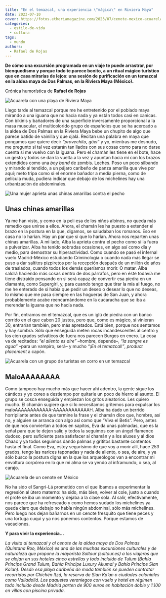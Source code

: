 ```yaml
---
title: "En el temazcal, una experiencia \"mágica\" en Riviera Maya"
date: 2023-07-10
cover: https://fotos.etheriamagazine.com/2023/07/cenote-mexico-acuarela.jpg
categories: 
  - estilo-de-vida
  - cultura
tags: 
  - mundo
authors: 
  - Rafael de Rojas
---
```


**De cómo una excursión programada en un viaje te puede arrastrar, por bienquedismo y 
porque todo te parece bonito, a un ritual mágico turístico que en casa mirarías de 
lejos: una sesión de purificación en un temazcal en la aldea maya de Dos Palmas, en la 
Riviera Maya (México).** 

Crónica humorística de **Rafael de Rojas** 

![Acuarela con una playa de Riviera Maya](https://fotos.etheriamagazine.com/2023/07/riviera-maya-ilustracion.jpg "Riviera Maya. Ilustración de Inés Arango.")

Llego tarde al temazcal porque me he entretenido por el poblado maya mirando a una 
iguana que no hacía nada y ya están todos casi en canicas. Con bikinis y bañadores de 
una superficie inversamente proporcional a la masa muscular, el multicolorido grupo de 
españoles que se ha acercado a la aldea de Dos Palmas en la Riviera Maya bebe un chupito 
de algo que parece batido de vainilla y que ojalá. Recitan una palabra en maya que 
pongamos que quiere decir _“provechito, güei”_ y yo, mientras me desnudo, me pregunto si 
tal vez estarán tan liados con sus cosas como para no darse cuenta si me vuelvo con la 
iguana. Pero el chamán les tiene en el bote, hace un gesto y todos se dan la vuelta a la 
vez y apuntan hacia mí con los brazos extendidos como una _boy band_ de zombis. Leches. 
Poso un poco silbando y mirando al tendido, a un pájaro caribeño de panza amarilla que 
vive por aquí; meto tripa como si el enorme bañador a media pierna, como de película 
muda, pudiera indicar que debajo de los michelines hay una urbanización de abdominales. 

![Una mujer aprieta unas chinas amarillas contra el pecho](https://fotos.etheriamagazine.com/2023/07/acuarela-temazcal.jpg "Joven concentrada durante una sesión en un temazcal. Ilustración de Inés Arango.")

## Unas chinas amarillas

Ya me han visto, y como en la peli esa de los niños albinos, no queda más remedio que 
unirse a ellos. Ahora, el chamán les ha puesto a extender el brazo en la postura en la 
que, digamos, se saludaban los romanos. Eso en casa no lo harían. Hay un par que sí que 
lo harían. Ahora nos reparten unas chinas amarillas. A mi lado, Alba la aprieta contra 
el pecho como si la fuera a pulverizar. Alba ha tenido sobradas ocasiones, en algo así 
como día y medio, para demostrar su hiperactividad. Como cuando se pasó el infernal 
vuelo Madrid-México estudiando Criminología o cuando nada más llegar se puso a dar 
saltitos pizpiretos por la recepción después de un millón de años de traslados, cuando 
todos los demás queríamos morir. O matar. Alba saldrá haciendo más cosas dentro de dos 
párrafos, pero en éste todavía me tiene distraído pensando en si será capaz de convertir 
esa piedra en un diamante, como Supergirl, y, para cuando tengo que tirar la mía al 
fuego, no me he enterado de si había que pedir un deseo o desear lo que no deseas, lo 
mismo que me pasa siempre en las hogueras de San Juan, y ahora probablemente acabe 
reencarnándome en la cucaracha que se iba a merendar la iguana que no hacía nada. 

Por fin, entramos en el temazcal, que es un iglú de piedra con un banco corrido en el 
que caben 20 justos, pero que, como es mágico, si vinieran 30, entrarían también, pero 
más apretados. Está bien, porque nos sentamos y hay sombra. Sólo que enseguida meten 
rocas incandescentes al centro y los cien grados selváticos de fuera nos parecen Burgos 
en enero. La cosa va de recitados: _“el aliento es aire”_ –hombre, depende–, _“la sangre 
es agua”_ –para un vampiro, será– y mucho _“¡En el temazcal!”_, _product placement_ a 
capón. 

![Acuarela con un grupo de turistas en corro en un temazcal](https://fotos.etheriamagazine.com/2023/07/turistas-temazcal-mexico.jpg "Experiencia en un temazcal. Ilustración de Inés Arango.")

## MaloAAAAAAAA

Como tampoco hay mucho más que hacer ahí adentro, la gente sigue los cánticos y yo coreo 
a destiempo por quitarle un poco de hierro al asunto. El grupo se cosca enseguida y 
empiezan los gritos aleatorios. Les quiero mucho. El chamán sugiere que si lo 
necesitamos gritemos para expulsar los maloAAAAAAAAAAAA-AAAAAAAAAAAAH. Alba ha dado un 
berrido horripilante antes de que termine la frase y el chamán dice que, hombre, así no, 
y alguien se arranca con algo así como que “Viva el Betis”. Pero, antes de que nos 
conviertan a todos en sapitos, Eva da unas palmadas, que es la señal para que te dejen 
salir, y todos la seguimos con un ángel flamenco dudoso, pero suficiente para satisfacer 
al chamán y a los aluxes y al dios Chaac y ya todos seguimos dando palmas y grititos 
bastante contentos hasta el final. Como Eva, estoy segurísimo de que voy a morir allí, 
hace 253 grados, tengo las narices taponadas y nada de aliento, o sea, de aire, y ya 
sólo busco la postura digna en la que los arqueólogos van a encontrar mi envoltura 
corpórea en lo que mi alma se va yendo al inframundo, o sea, al carajo. 

![Acuarela de un cenote en México](https://fotos.etheriamagazine.com/2023/07/cenote-mexico-acuarela.jpg "Bañarse en un cenote, otra experiencia en Riviera Maya. Ilustración de Inés Arango.")

No ha sido el Sangri-Lá prometido con el que íbamos a experimentar la regresión al útero 
materno: ha sido, más bien, volver al cole, justo a cuando el profe se iba un momento y 
dejaba a la clase sola. Al salir, efectivamente, nos parece que ha refrescado y como 
hemos sudado los michelines ya queda claro que debajo no había ningún abdominal, sólo 
más michelines. Pero luego nos dejan bañarnos en un cenote fresquito que tiene peces y 
una tortuga cuqui y ya nos ponemos contentos. Porque estamos de vacaciones. 

**Y para vivir la experiencia...** 

_La visita al temazcal y al cenote de la aldea maya de Dos Palmas (Quintana Roo, México) 
es una de las muchas excursiones culturales y de naturaleza que propone la mayorista 
Soltour (soltour.es) a los viajeros que se alojan en sus hoteles cinco estrellas y todo 
incluido de Tulum (Bahía Príncipe Grand Tulum, Bahía Príncipe Luxury Akumal y Bahía 
Príncipe Sian Ka’an). Desde esa playa caribeña de moda también se pueden contratar 
recorridos por Chichén Itzá, la reserva de Sian Ka’an o ciudades coloniales como 
Valladolid. Los paquetes veraniegos con vuelo y hotel en régimen todo incluido desde 
Madrid parten de 900 euros en habitación doble y 1.100 en villas con piscina privada._
